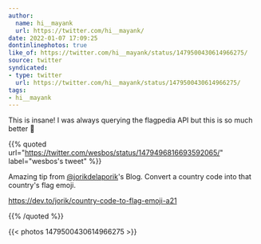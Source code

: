 ```yaml
---
author:
  name: hi__mayank
  url: https://twitter.com/hi__mayank/
date: 2022-01-07 17:09:25
dontinlinephotos: true
like_of: https://twitter.com/hi__mayank/status/1479500430614966275/
source: twitter
syndicated:
- type: twitter
  url: https://twitter.com/hi__mayank/status/1479500430614966275/
tags:
- hi__mayank
---
```


This is insane! I was always querying the flagpedia API but this is so much better 🤯 

{{% quoted url="https://twitter.com/wesbos/status/1479496816693592065/" label="wesbos's tweet" %}}

Amazing tip from [@jorikdelaporik](https://twitter.com/jorikdelaporik/)'s Blog. Convert a country code into that country's flag emoji. 



https://dev.to/jorik/country-code-to-flag-emoji-a21 

{{% /quoted %}}

{{< photos 1479500430614966275 >}}